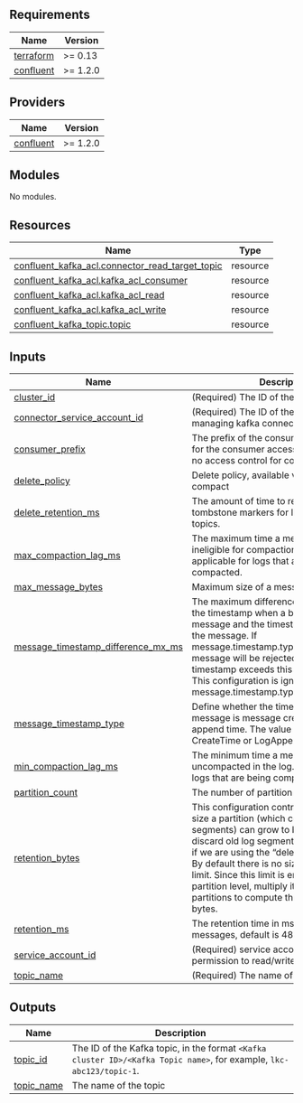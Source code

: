 <!-- BEGIN_TF_DOCS -->
## Requirements

| Name | Version |
|------|---------|
| <a name="requirement_terraform"></a> [terraform](#requirement\_terraform) | >= 0.13 |
| <a name="requirement_confluent"></a> [confluent](#requirement\_confluent) | >= 1.2.0 |

## Providers

| Name | Version |
|------|---------|
| <a name="provider_confluent"></a> [confluent](#provider\_confluent) | >= 1.2.0 |

## Modules

No modules.

## Resources

| Name | Type |
|------|------|
| [confluent_kafka_acl.connector_read_target_topic](https://registry.terraform.io/providers/confluentinc/confluent/latest/docs/resources/kafka_acl) | resource |
| [confluent_kafka_acl.kafka_acl_consumer](https://registry.terraform.io/providers/confluentinc/confluent/latest/docs/resources/kafka_acl) | resource |
| [confluent_kafka_acl.kafka_acl_read](https://registry.terraform.io/providers/confluentinc/confluent/latest/docs/resources/kafka_acl) | resource |
| [confluent_kafka_acl.kafka_acl_write](https://registry.terraform.io/providers/confluentinc/confluent/latest/docs/resources/kafka_acl) | resource |
| [confluent_kafka_topic.topic](https://registry.terraform.io/providers/confluentinc/confluent/latest/docs/resources/kafka_topic) | resource |

## Inputs

| Name | Description | Type | Default | Required |
|------|-------------|------|---------|:--------:|
| <a name="input_cluster_id"></a> [cluster\_id](#input\_cluster\_id) | (Required) The ID of the cluster | `string` | n/a | yes |
| <a name="input_connector_service_account_id"></a> [connector\_service\_account\_id](#input\_connector\_service\_account\_id) | (Required) The ID of the service account managing kafka connector | `string` | n/a | yes |
| <a name="input_consumer_prefix"></a> [consumer\_prefix](#input\_consumer\_prefix) | The prefix of the consumer group, meant for the consumer access control. By default no access control for consumers. | `string` | `null` | no |
| <a name="input_delete_policy"></a> [delete\_policy](#input\_delete\_policy) | Delete policy, available values: delete or compact | `string` | `"delete"` | no |
| <a name="input_delete_retention_ms"></a> [delete\_retention\_ms](#input\_delete\_retention\_ms) | The amount of time to retain delete tombstone markers for log compacted topics. | `string` | `null` | no |
| <a name="input_max_compaction_lag_ms"></a> [max\_compaction\_lag\_ms](#input\_max\_compaction\_lag\_ms) | The maximum time a message will remain ineligible for compaction in the log. Only applicable for logs that are being compacted. | `string` | `null` | no |
| <a name="input_max_message_bytes"></a> [max\_message\_bytes](#input\_max\_message\_bytes) | Maximum size of a message in bytes | `string` | `"2097164"` | no |
| <a name="input_message_timestamp_difference_mx_ms"></a> [message\_timestamp\_difference\_mx\_ms](#input\_message\_timestamp\_difference\_mx\_ms) | The maximum difference allowed between the timestamp when a broker receives a message and the timestamp specified in the message. If message.timestamp.type=CreateTime, a message will be rejected if the difference in timestamp exceeds this threshold.<br>    This configuration is ignored if message.timestamp.type=LogAppendTime. | `string` | `null` | no |
| <a name="input_message_timestamp_type"></a> [message\_timestamp\_type](#input\_message\_timestamp\_type) | Define whether the timestamp in the message is message create time or log append time. The value should be either CreateTime or LogAppendTime | `string` | `null` | no |
| <a name="input_min_compaction_lag_ms"></a> [min\_compaction\_lag\_ms](#input\_min\_compaction\_lag\_ms) | The minimum time a message will remain uncompacted in the log. Only applicable for logs that are being compacted. | `string` | `null` | no |
| <a name="input_partition_count"></a> [partition\_count](#input\_partition\_count) | The number of partition of the topic | `number` | `1` | no |
| <a name="input_retention_bytes"></a> [retention\_bytes](#input\_retention\_bytes) | This configuration controls the maximum size a partition (which consists of log segments) can grow to before we will discard old log segments to free up space if we are using the “delete” retention policy. By default there is no size limit only a time limit. Since this limit is enforced at the partition level, multiply it by the number of partitions to compute the topic retention in bytes. | `string` | `null` | no |
| <a name="input_retention_ms"></a> [retention\_ms](#input\_retention\_ms) | The retention time in ms of the topic messages, default is  48 hours | `string` | `"172800000"` | no |
| <a name="input_service_account_id"></a> [service\_account\_id](#input\_service\_account\_id) | (Required) service account id to grant permission to read/write to topic | `string` | n/a | yes |
| <a name="input_topic_name"></a> [topic\_name](#input\_topic\_name) | (Required) The name of the topic | `string` | n/a | yes |

## Outputs

| Name | Description |
|------|-------------|
| <a name="output_topic_id"></a> [topic\_id](#output\_topic\_id) | The ID of the Kafka topic, in the format `<Kafka cluster ID>/<Kafka Topic name>`, for example, `lkc-abc123/topic-1`. |
| <a name="output_topic_name"></a> [topic\_name](#output\_topic\_name) | The name of the topic |
<!-- END_TF_DOCS -->
